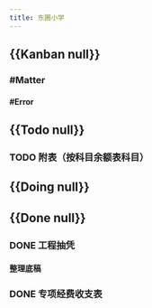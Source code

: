 ```yaml
---
title: 东圃小学
---
```


## {{Kanban null}}
### #Matter
#### #Error

#### 

## {{Todo null}}
### TODO 附表（按科目余额表科目）

## {{Doing null}}
### 

## {{Done null}}
### DONE 工程抽凭
#### 整理底稿

### DONE 专项经费收支表
